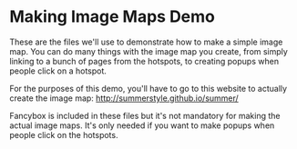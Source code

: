 # Making Image Maps Demo
These are the files we'll use to demonstrate how to make a simple image map. You can do many things with the image map you create, from simply linking to a bunch of pages from the hotspots, to creating popups when people click on a hotspot. 

For the purposes of this demo, you'll have to go to this website to actually create the image map:
http://summerstyle.github.io/summer/

Fancybox is included in these files but it's not mandatory for making the actual image maps. It's only needed if you want to make popups when people click on the hotspots.
